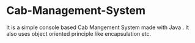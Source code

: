 # Cab-Management-System

It is a simple console based Cab Mangement System made with Java . It also uses object oriented principle like encapsulation etc.
